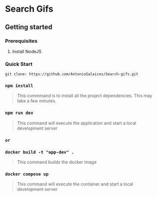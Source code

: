 # Search Gifs

## Getting started

### Prerequisites
1. Install NodeJS 

### Quick Start

    git clone: https://github.com/AntonioSalaices/Search-gifs.git

### `npm install`
> This commmand is to install all the project dependencies. This may take a few minutes.

### `npm run dev`
> This command will execute the application and start a local development server

### `or`

### `docker build -t "app-dev" .`
> This command builds the docker image


### `docker compose up`
> This command will execute the container and start a local development server




